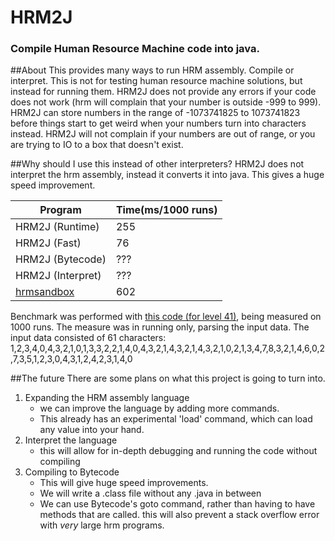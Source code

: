 # HRM2J
### Compile Human Resource Machine code into java.

##About
This provides many ways to run HRM assembly. Compile or interpret.
This is not for testing human resource machine solutions, but instead for running them.
HRM2J does not provide any errors if your code does not work (hrm will complain that your number is outside -999 to 999).
HRM2J can store numbers in the range of -1073741825 to 1073741823 before things start to get weird when your numbers turn into characters instead.
HRM2J will not complain if your numbers are out of range, or you are trying to IO to a box that doesn't exist.

##Why should I use this instead of other interpreters?
HRM2J does not interpret the hrm assembly, instead it converts it into java. This gives a huge speed improvement.

|Program|Time(ms/1000 runs)|
|-----|-----|
|HRM2J (Runtime)|255|
|HRM2J (Fast)|76|
|HRM2J (Bytecode)|???|
|HRM2J (Interpret)|???|
|[hrmsandbox](https://github.com/sixlettervariables/hrmsandbox)|602|

Benchmark was performed with [this code (for level 41)](https://github.com/atesgoral/hrm-solutions/blob/9c92d7137f6a7593ab35389ab284fd3dcebd2a74/solutions/41-Sorting-Floor-34.714/20.651.selection-sniperrifle2004.asm),
being measured on 1000 runs. The measure was in running only, parsing the input data. The input data consisted of 61 characters:
1,2,3,4,0,4,3,2,1,0,1,3,3,2,2,1,4,0,4,3,2,1,4,3,2,1,4,3,2,1,0,2,1,3,4,7,8,3,2,1,4,6,0,2,7,3,5,1,2,3,0,4,3,1,2,4,2,3,1,4,0

##The future
There are some plans on what this project is going to turn into.
1. Expanding the HRM assembly language
   - we can improve the language by adding more commands.
   - This already has an experimental 'load' command, which can load any value into your hand.
2. Interpret the language
   - this will allow for in-depth debugging and running the code without compiling
3. Compiling to Bytecode
   - This will give huge speed improvements.
   - We will write a .class file without any .java in between
   - We can use Bytecode's goto command, rather than having to have methods that are called.
   this will also prevent a stack overflow error with *very* large hrm programs.
